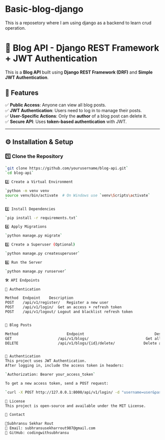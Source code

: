 # Basic-blog-django
This is a reposetory where I am using django as a backend to learn crud operation.


# 📝 Blog API - Django REST Framework + JWT Authentication

This is a **Blog API** built using **Django REST Framework (DRF)** and **Simple JWT Authentication**.  

## 🚀 Features
✅ **Public Access**: Anyone can view all blog posts.  
✅ **JWT Authentication**: Users need to log in to manage their posts.  
✅ **User-Specific Actions**: Only the **author** of a blog post can delete it.  
✅ **Secure API**: Uses **token-based authentication** with JWT.  

---

## ⚙️ Installation & Setup

### 1️⃣ **Clone the Repository**
```bash
`git clone https://github.com/yourusername/blog-api.git`
`cd blog-api`

2️⃣ Create a Virtual Environment

`python -m venv venv
source venv/bin/activate  # On Windows use `venv\Scripts\activate`
`

3️⃣ Install Dependencies

`pip install -r requirements.txt`

4️⃣ Apply Migrations

`python manage.py migrate`

5️⃣ Create a Superuser (Optional)

`python manage.py createsuperuser`

6️⃣ Run the Server

`python manage.py runserver`

🛠️ API Endpoints

🔹 Authentication

Method	Endpoint	Description
POST	/api/v1/register/	Register a new user
POST	/api/v1/login/	Get an access + refresh token
POST	/api/v1/logout/	Logout and blacklist refresh token


🔹 Blog Posts

Method	                    Endpoint	                            Description	Access
GET	                    /api/v1/blogs/	                        Get all blog posts	Public
DELETE	                /api/v1/blogs/{id}/delete/	           Delete a blog (only author)Authenticated


🔑 Authentication
This project uses JWT Authentication.
After logging in, include the access token in headers:

`Authorization: Bearer your_access_token`

To get a new access token, send a POST request:

`curl -X POST http://127.0.0.1:8000/api/v1/login/ -d "username=user&password=pass"`

📜 License
This project is open-source and available under the MIT License.

📧 Contact

👤Subhransu Sekhar Rout
📧 Email: subhransusekharrout987@gmail.com
🔗 GitHub: codingwithsubhransu